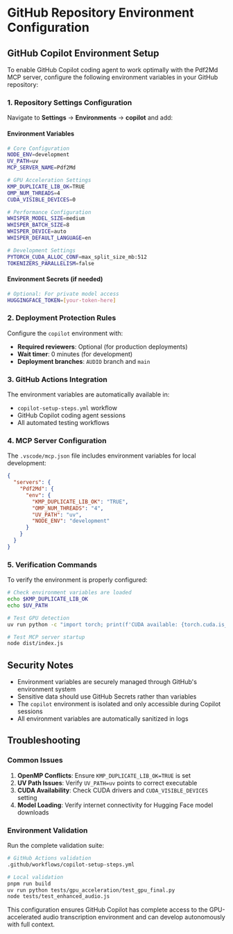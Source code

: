 # GitHub Repository Environment Configuration

## GitHub Copilot Environment Setup

To enable GitHub Copilot coding agent to work optimally with the Pdf2Md MCP server, configure the following environment variables in your GitHub repository:

### 1. Repository Settings Configuration

Navigate to **Settings** → **Environments** → **copilot** and add:

#### Environment Variables
```bash
# Core Configuration
NODE_ENV=development
UV_PATH=uv
MCP_SERVER_NAME=Pdf2Md

# GPU Acceleration Settings
KMP_DUPLICATE_LIB_OK=TRUE
OMP_NUM_THREADS=4
CUDA_VISIBLE_DEVICES=0

# Performance Configuration  
WHISPER_MODEL_SIZE=medium
WHISPER_BATCH_SIZE=8
WHISPER_DEVICE=auto
WHISPER_DEFAULT_LANGUAGE=en

# Development Settings
PYTORCH_CUDA_ALLOC_CONF=max_split_size_mb:512
TOKENIZERS_PARALLELISM=false
```

#### Environment Secrets (if needed)
```bash
# Optional: For private model access
HUGGINGFACE_TOKEN=[your-token-here]
```

### 2. Deployment Protection Rules

Configure the `copilot` environment with:
- **Required reviewers**: Optional (for production deployments)
- **Wait timer**: 0 minutes (for development)
- **Deployment branches**: `AUDIO` branch and `main`

### 3. GitHub Actions Integration

The environment variables are automatically available in:
- `copilot-setup-steps.yml` workflow
- GitHub Copilot coding agent sessions
- All automated testing workflows

### 4. MCP Server Configuration

The `.vscode/mcp.json` file includes environment variables for local development:
```json
{
  "servers": {
    "Pdf2Md": {
      "env": {
        "KMP_DUPLICATE_LIB_OK": "TRUE",
        "OMP_NUM_THREADS": "4",
        "UV_PATH": "uv",
        "NODE_ENV": "development"
      }
    }
  }
}
```

### 5. Verification Commands

To verify the environment is properly configured:

```bash
# Check environment variables are loaded
echo $KMP_DUPLICATE_LIB_OK
echo $UV_PATH

# Test GPU detection
uv run python -c "import torch; print(f'CUDA available: {torch.cuda.is_available()}')"

# Test MCP server startup
node dist/index.js
```

## Security Notes

- Environment variables are securely managed through GitHub's environment system
- Sensitive data should use GitHub Secrets rather than variables
- The `copilot` environment is isolated and only accessible during Copilot sessions
- All environment variables are automatically sanitized in logs

## Troubleshooting

### Common Issues
1. **OpenMP Conflicts**: Ensure `KMP_DUPLICATE_LIB_OK=TRUE` is set
2. **UV Path Issues**: Verify `UV_PATH=uv` points to correct executable
3. **CUDA Availability**: Check CUDA drivers and `CUDA_VISIBLE_DEVICES` setting
4. **Model Loading**: Verify internet connectivity for Hugging Face model downloads

### Environment Validation
Run the complete validation suite:
```bash
# GitHub Actions validation
.github/workflows/copilot-setup-steps.yml

# Local validation
pnpm run build
uv run python tests/gpu_acceleration/test_gpu_final.py
node tests/test_enhanced_audio.js
```

This configuration ensures GitHub Copilot has complete access to the GPU-accelerated audio transcription environment and can develop autonomously with full context.
